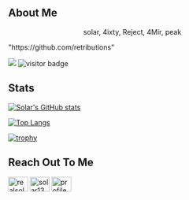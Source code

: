 ## About Me ##

<p align="center">solar, 4ixty, Reject, 4Mir, peak</p> "https://github.com/retributions"
  
![](https://komarev.com/ghpvc/?username=caughtin4k&style=plastic&color=blue) ![visitor badge](https://visitor-badge.glitch.me/badge?page_id=jwenjian.visitor-badge&left_color=grey&right_color=blue) 
</p>

## Stats ##
[![Solar's GitHub stats](https://github-readme-stats.vercel.app/api?username=caughtin4k&show_icons=true&theme=tokyonight)](https://github.com/retributions/github-readme-stats) <br>

[![Top Langs](https://github-readme-stats.vercel.app/api/top-langs/?username=caughtin4k&langs_count=8&layout=compact&theme=tokyonight&show_icons=true)](https://github.com/retributions/github-readme-stats) <br>

[![trophy](https://github-profile-trophy.vercel.app/?username=caughtin4k&theme=tokyonight)](https://github.com/retributions-ma/github-profile-trophy) <br>

<h2 align="left">Reach Out To Me</h2>
<p align="left">
<a href="https://twitter.com/realsolar" target="blank"><img align="center" src="https://raw.githubusercontent.com/rahuldkjain/github-profile-readme-generator/master/src/images/icons/Social/twitter.svg" alt="realsolar" height="30" width="40" /></a>
<a href="https://www.youtube.com/c/solar1337" target="blank"><img align="center" src="https://raw.githubusercontent.com/rahuldkjain/github-profile-readme-generator/master/src/images/icons/Social/youtube.svg" alt="solar1337" height="30" width="40" /></a>
<a href="https://discord.com/user/799447765263319049" target="blank"><img align="center" src="https://raw.githubusercontent.com/rahuldkjain/github-profile-readme-generator/master/src/images/icons/Social/discord.svg" alt="profile" height="30" width="40" /></a>
</p>









